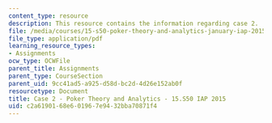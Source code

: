 ```yaml
---
content_type: resource
description: This resource contains the information regarding case 2.
file: /media/courses/15-s50-poker-theory-and-analytics-january-iap-2015/c2a6190168e601967e9432bba70871f4_MIT15_S50IAP15_Case2.pdf
file_type: application/pdf
learning_resource_types:
- Assignments
ocw_type: OCWFile
parent_title: Assignments
parent_type: CourseSection
parent_uid: 9cc41ad5-a925-d58d-bc2d-4d26e152ab0f
resourcetype: Document
title: Case 2 - Poker Theory and Analytics - 15.S50 IAP 2015
uid: c2a61901-68e6-0196-7e94-32bba70871f4
---
```

